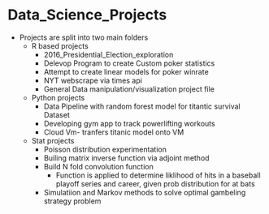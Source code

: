 # Data_Science_Projects
+ Projects are split into two main folders
  + R based projects
    + 2016_Presidential_Election_exploration
    + Delevop Program to create Custom poker statistics
    + Attempt to create linear models for poker winrate
    + NYT webscrape via times api
    + General Data manipulation/visualization project file
  + Python projects
    + Data Pipeline with random forest model for titantic survival Dataset
    + Developing gym app to track powerlifting workouts
    + Cloud Vm- tranfers titanic model onto VM
  + Stat projects
    + Poisson distribution experimentation
    + Builing matrix inverse function via adjoint method
    + Build N fold convolution function 
      + Function is applied to determine liklihood of hits in a baseball playoff series and career, given prob distribution for at bats
     + Simulatiion and Markov methods to solve optimal gambeling strategy problem 
